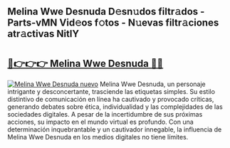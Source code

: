 ## Melina Wwe Desnuda D𝚎sn𝚞dos filtr𝚊dos - Parts-vMN Vid𝚎os f𝚘tos - N𝚞evas filtr𝚊ciones atr𝚊ctivas NitlY

# <h2><a href="http://mb0fyx.tromn.icu/?c=Melina+Wwe+Desnuda">🔗👉👉👉 Melina Wwe Desnuda 🔗🔗</a></h2>

[![Melina Wwe Desnuda nuevo](https://i.imgur.com/pEAQMta.gif)](http://mb0fyx.tromn.icu/?c=Melina+Wwe+Desnuda)
Melina Wwe Desnuda, un personaje intrigante y desconcertante, trasciende las etiquetas simples. Su estilo distintivo de comunicación en línea ha cautivado y provocado críticas, generando debates sobre ética, individualidad y las complejidades de las sociedades digitales. A pesar de la incertidumbre de sus próximas acciones, su impacto en el mundo virtual es profundo. Con una determinación inquebrantable y un cautivador innegable, la influencia de Melina Wwe Desnuda en los medios digitales no tiene límites.
